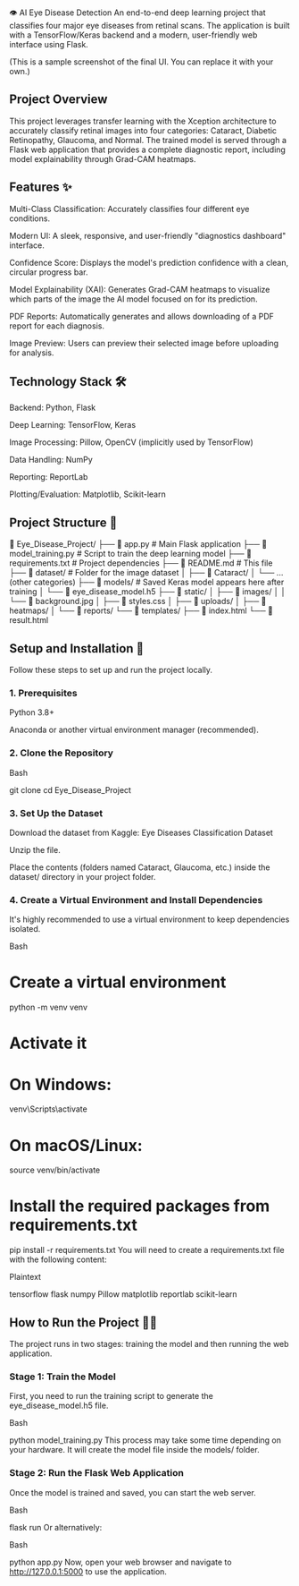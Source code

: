 👁️ AI Eye Disease Detection
An end-to-end deep learning project that classifies four major eye diseases from retinal scans. The application is built with a TensorFlow/Keras backend and a modern, user-friendly web interface using Flask.

(This is a sample screenshot of the final UI. You can replace it with your own.)

## Project Overview
This project leverages transfer learning with the Xception architecture to accurately classify retinal images into four categories: Cataract, Diabetic Retinopathy, Glaucoma, and Normal. The trained model is served through a Flask web application that provides a complete diagnostic report, including model explainability through Grad-CAM heatmaps.

## Features ✨
Multi-Class Classification: Accurately classifies four different eye conditions.

Modern UI: A sleek, responsive, and user-friendly "diagnostics dashboard" interface.

Confidence Score: Displays the model's prediction confidence with a clean, circular progress bar.

Model Explainability (XAI): Generates Grad-CAM heatmaps to visualize which parts of the image the AI model focused on for its prediction.

PDF Reports: Automatically generates and allows downloading of a PDF report for each diagnosis.

Image Preview: Users can preview their selected image before uploading for analysis.

## Technology Stack 🛠️
Backend: Python, Flask

Deep Learning: TensorFlow, Keras

Image Processing: Pillow, OpenCV (implicitly used by TensorFlow)

Data Handling: NumPy

Reporting: ReportLab

Plotting/Evaluation: Matplotlib, Scikit-learn

## Project Structure 📂
📁 Eye_Disease_Project/
├── 📄 app.py                  # Main Flask application
├── 📄 model_training.py       # Script to train the deep learning model
├── 📄 requirements.txt        # Project dependencies
├── 📄 README.md               # This file
├── 📁 dataset/                # Folder for the image dataset
│   ├── 📁 Cataract/
│   └── ... (other categories)
├── 📁 models/                 # Saved Keras model appears here after training
│   └── 📄 eye_disease_model.h5
├── 📁 static/
│   ├── 📁 images/
│   │   └── 📄 background.jpg
│   ├── 📄 styles.css
│   ├── 📁 uploads/
│   ├── 📁 heatmaps/
│   └── 📁 reports/
└── 📁 templates/
    ├── 📄 index.html
    └── 📄 result.html
## Setup and Installation 🚀
Follow these steps to set up and run the project locally.

### 1. Prerequisites
Python 3.8+

Anaconda or another virtual environment manager (recommended).

### 2. Clone the Repository
Bash

git clone <your-repository-link>
cd Eye_Disease_Project
### 3. Set Up the Dataset
Download the dataset from Kaggle: Eye Diseases Classification Dataset

Unzip the file.

Place the contents (folders named Cataract, Glaucoma, etc.) inside the dataset/ directory in your project folder.

### 4. Create a Virtual Environment and Install Dependencies
It's highly recommended to use a virtual environment to keep dependencies isolated.

Bash

# Create a virtual environment
python -m venv venv

# Activate it
# On Windows:
venv\Scripts\activate
# On macOS/Linux:
source venv/bin/activate

# Install the required packages from requirements.txt
pip install -r requirements.txt
You will need to create a requirements.txt file with the following content:

Plaintext

tensorflow
flask
numpy
Pillow
matplotlib
reportlab
scikit-learn
## How to Run the Project 🏃‍♂️
The project runs in two stages: training the model and then running the web application.

### Stage 1: Train the Model
First, you need to run the training script to generate the eye_disease_model.h5 file.

Bash

python model_training.py
This process may take some time depending on your hardware. It will create the model file inside the models/ folder.

### Stage 2: Run the Flask Web Application
Once the model is trained and saved, you can start the web server.

Bash

flask run
Or alternatively:

Bash

python app.py
Now, open your web browser and navigate to http://127.0.0.1:5000 to use the application.
